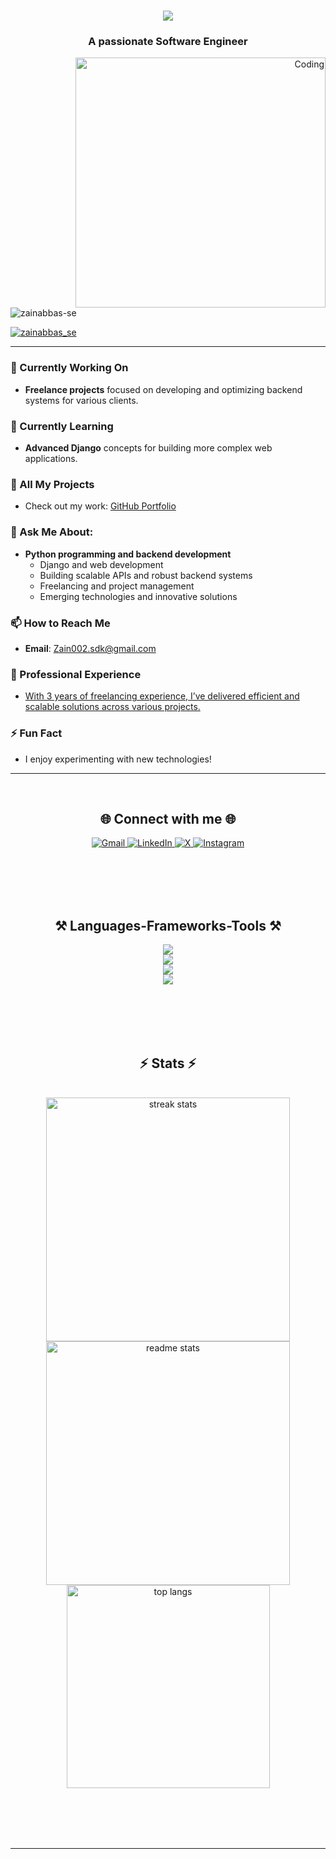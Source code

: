 <h1 align="center">
    <img src="https://readme-typing-svg.herokuapp.com/?font=Righteous&size=35&center=true&vCenter=true&width=500&height=70&duration=4000&lines=Hi+There!+👋;+I'm+Zain+Abbas!;" />
</h1>
<h3 align="center">A passionate Software Engineer </h3>

<p align="right">
  <img align="right" alt="Coding" width="400" src="https://c.tenor.com/NOYF3f82b_gAAAAC/tenor.gif" />
</p>

<p align="left">
  <img src="https://komarev.com/ghpvc/?username=zainabbas-se&label=Profile%20views&color=0e75b6&style=flat" alt="zainabbas-se" />
</p>

<p align="left">
  <a href="https://twitter.com/zainabbas_se" target="_blank">
    <img src="https://img.shields.io/twitter/follow/zainabbas_se?logo=twitter&style=for-the-badge" alt="zainabbas_se" />
  </a>
</p>

---

### 🔭 Currently Working On
- **Freelance projects** focused on developing and optimizing backend systems for various clients.

### 🌱 Currently Learning
- **Advanced Django** concepts for building more complex web applications.

### 💼 All My Projects
- Check out my work: [GitHub Portfolio](https://github.com/zainabbas-se)

### 💬 Ask Me About:
- **Python programming and backend development**
  - Django and web development
  - Building scalable APIs and robust backend systems
  - Freelancing and project management
  - Emerging technologies and innovative solutions

### 📫 How to Reach Me
- **Email**: Zain002.sdk@gmail.com

### 📄 Professional Experience
- [With 3 years of freelancing experience, I’ve delivered efficient and scalable solutions across various projects.](https://github.com/zainabbas-se)

### ⚡ Fun Fact
- I enjoy experimenting with new technologies!

---
<br/>
<h2 align="center">🌐 Connect with me 🌐</h2>
<p align="center">
  <a href="mailto:Zain002.sdk@gmail.com">
    <img src="https://img.shields.io/badge/Gmail-333333?style=for-the-badge&logo=gmail&logoColor=red" alt="Gmail" />
  </a>
  <a href="https://linkedin.com/in/zainabbas-se" target="_blank">
    <img src="https://img.shields.io/badge/LinkedIn-0077B5?style=for-the-badge&logo=linkedin&logoColor=white" alt="LinkedIn" />
  </a>
  <a href="https://x.com/zainabbas_se" target="_blank">
    <img src="https://img.shields.io/badge/X-000000?style=for-the-badge&logo=x&logoColor=white" alt="X" />
  </a>
  <a href="https://instagram.com/chaudharyyzain" target="_blank">
    <img src="https://img.shields.io/badge/Instagram-E4405F?style=for-the-badge&logo=instagram&logoColor=white" alt="Instagram" />
  </a>
</p>

</p>
<br/><br/><br/><br/>
<h2 align="center">⚒️ Languages-Frameworks-Tools ⚒️</h2>

<div align="center">
    <img src="https://skillicons.dev/icons?i=cpp,python" /><br>
    <img src="https://skillicons.dev/icons?i=mysql,postgresql,sqlite" /><br>
    <img src="https://skillicons.dev/icons?i=html,css,django,wordpress,bootstrap,selenium" /><br>
    <img src="https://skillicons.dev/icons?i=aws,git,github,postman,linux,windows,vscode,visualstudio,py,pycharm,photoshop" />
</div>


<br/><br/><br/><br/>

<h2 align="center">⚡ Stats ⚡</h2>
<br>
<div align="center">
  <img width="390" src="https://github-readme-streak-stats.herokuapp.com/?user=zainabbas-se&count_private=true&theme=react&border_radius=10" alt="streak stats"/>
  <img width="390" src="https://github-readme-stats.vercel.app/api?username=zainabbas-se&count_private=true&show_icons=true&theme=react&rank_icon=github&border_radius=10" alt="readme stats" />
  <br/>
  <img width="325" src="https://github-readme-stats.vercel.app/api/top-langs/?username=zainabbas-se&hide=HTML&langs_count=8&layout=compact&theme=react&border_radius=10&size_weight=0.5&count_weight=0.5&exclude_repo=github-readme-stats" alt="top langs" />
</div>

<br/><br/><br/><br/>

<hr/>
